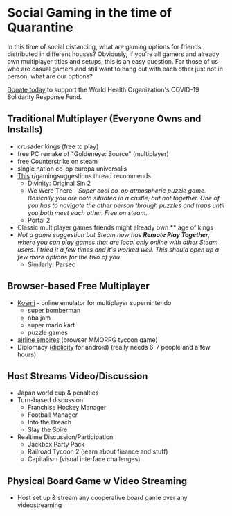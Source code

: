 # Social Gaming in the time of Quarantine

In this time of social distancing, what are gaming options for friends distributed in different houses? Obviously, if you're all gamers and already own multiplayer titles and setups, this is an easy question. For those of us who are casual gamers and still want to hang out with each other just not in person, what are our options?

[Donate today](https://covid19responsefund.org/) to support the World Health Organization's COVID-19 Solidarity Response Fund.

## Traditional Multiplayer (Everyone Owns and Installs)
* crusader kings (free to play)
* free PC remake of "Goldeneye: Source" (multiplayer)
* free Counterstrike on steam
* single nation co-op europa universalis
* [This](https://www.reddit.com/r/gamingsuggestions/comments/fgh88d/quarantine_online_gaming_with_girlfriend/) r/gamingsuggestions thread recommends
  * Divinity: Original Sin 2
  * We Were There - *Super cool co-op atmospheric puzzle game. Basically you are both situated in a castle, but not together. One of you has to navigate the other person through puzzles and traps until you both meet each other. Free on steam.*
  * Portal 2
* Classic multiplayer games friends might already own
** age of kings
* *Not a game suggestion but Steam now has **Remote Play Together**, where you can play games that are local only online with other Steam users. I tried it a few times and it's worked well. This should open up a few more options for the two of you.*
  * Similarly: Parsec

## Browser-based Free Multiplayer
* [Kosmi](https://kosmi.io/) - online emulator for multiplayer supernintendo
  * super bomberman
  * nba jam
  * super mario kart
  * puzzle games
* [airline empires](http://www.airline-empires.com/index.php?/page/home.html) (browser MMORPG tycoon game)
* Diplomacy ([diplicity](https://play.google.com/store/apps/details?id=se.oort.diplicity) for android) (really needs 6-7 people and a few hours)

## Host Streams Video/Discussion
* Japan world cup & penalties
* Turn-based discussion
  * Franchise Hockey Manager
  * Football Manager
  * Into the Breach
  * Slay the Spire
* Realtime Discussion/Participation
  * Jackbox Party Pack
  * Railroad Tycoon 2 (learn about finance and stuff)
  * Capitalism (visual interface challenges)

## Physical Board Game w Video Streaming
* Host set up & stream any cooperative board game over any videostreaming
